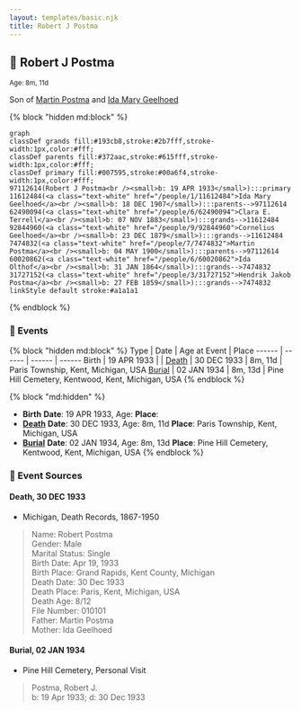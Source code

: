 ```yaml
---
layout: templates/basic.njk
title: Robert J Postma
---
```

## 🔵 Robert J Postma
<small>Age: 8m, 11d</small>

Son of [Martin Postma](/people/7/7474832) and [Ida Mary Geelhoed](/people/1/11612484)

{% block "hidden md:block" %}
```mermaid
graph
classDef grands fill:#193cb8,stroke:#2b7fff,stroke-width:1px,color:#fff;
classDef parents fill:#372aac,stroke:#615fff,stroke-width:1px,color:#fff;
classDef primary fill:#007595,stroke:#00a6f4,stroke-width:1px,color:#fff;
97112614(Robert J Postma<br /><small>b: 19 APR 1933</small>):::primary
11612484(<a class="text-white" href="/people/1/11612484">Ida Mary Geelhoed</a><br /><small>b: 18 DEC 1907</small>):::parents-->97112614
62490094(<a class="text-white" href="/people/6/62490094">Clara E. Terrell</a><br /><small>b: 07 NOV 1883</small>):::grands-->11612484
92844960(<a class="text-white" href="/people/9/92844960">Cornelius Geelhoed</a><br /><small>b: 23 DEC 1879</small>):::grands-->11612484
7474832(<a class="text-white" href="/people/7/7474832">Martin Postma</a><br /><small>b: 04 MAY 1900</small>):::parents-->97112614
60020862(<a class="text-white" href="/people/6/60020862">Ida Olthof</a><br /><small>b: 31 JAN 1864</small>):::grands-->7474832
31727152(<a class="text-white" href="/people/3/31727152">Hendrik Jakob Postma</a><br /><small>b: 27 FEB 1859</small>):::grands-->7474832
linkStyle default stroke:#a1a1a1
```
{% endblock %}

### 📆 Events

{% block "hidden md:block" %}
Type | Date | Age at Event | Place
------ | ------ | ------ | ------
Birth | 19 APR 1933 |  |
[Death](#event-event-3) | 30 DEC 1933 | 8m, 11d | Paris Township, Kent, Michigan, USA
[Burial](#event-event-4) | 02 JAN 1934 | 8m, 13d | Pine Hill Cemetery, Kentwood, Kent, Michigan, USA
{% endblock %}

{% block "md:hidden" %}
- **Birth**
**Date**: 19 APR 1933, Age:
**Place**:
- **[Death](#event-event-3)**
**Date**: 30 DEC 1933, Age: 8m, 11d
**Place**: Paris Township, Kent, Michigan, USA
- **[Burial](#event-event-4)**
**Date**: 02 JAN 1934, Age: 8m, 13d
**Place**: Pine Hill Cemetery, Kentwood, Kent, Michigan, USA
{% endblock %}

### 📰 Event Sources

#### <a id="event-event-3"></a> Death, 30 DEC 1933
* Michigan, Death Records, 1867-1950
>   
  > Name: Robert Postma  
  > Gender: Male  
  > Marital Status: Single  
  > Birth Date: Apr 19, 1933  
  > Birth Place: Grand Rapids, Kent County, Michigan  
  > Death Date: 30 Dec 1933  
  > Death Place: Paris, Kent, Michigan, USA  
  > Death Age: 8/12  
  > File Number: 010101  
  > Father: Martin Postma  
  > Mother: Ida Geelhoed

#### <a id="event-event-4"></a> Burial, 02 JAN 1934
* Pine Hill Cemetery, Personal Visit
>   
  > Postma, Robert J.  
  > b: 19 Apr 1933; d: 30 Dec 1933
